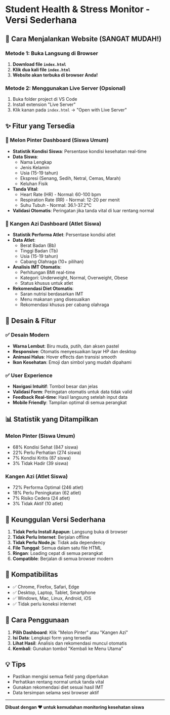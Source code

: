 # Student Health & Stress Monitor - Versi Sederhana

## 🚀 Cara Menjalankan Website (SANGAT MUDAH!)

### Metode 1: Buka Langsung di Browser
1. **Download file `index.html`**
2. **Klik dua kali file `index.html`** 
3. **Website akan terbuka di browser Anda!**

### Metode 2: Menggunakan Live Server (Opsional)
1. Buka folder project di VS Code
2. Install extension "Live Server"
3. Klik kanan pada `index.html` → "Open with Live Server"

## ✨ Fitur yang Tersedia

### 👥 Melon Pinter Dashboard (Siswa Umum)
- **Statistik Kondisi Siswa**: Persentase kondisi kesehatan real-time
- **Data Siswa**:
  - Nama Lengkap
  - Jenis Kelamin  
  - Usia (15-19 tahun)
  - Ekspresi (Senang, Sedih, Netral, Cemas, Marah)
  - Keluhan Fisik
- **Tanda Vital**:
  - Heart Rate (HR) - Normal: 60-100 bpm
  - Respiration Rate (RR) - Normal: 12-20 per menit  
  - Suhu Tubuh - Normal: 36.1-37.2°C
- **Validasi Otomatis**: Peringatan jika tanda vital di luar rentang normal

### 🏃 Kangen Azi Dashboard (Atlet Siswa)
- **Statistik Performa Atlet**: Persentase kondisi atlet
- **Data Atlet**:
  - Berat Badan (Bb)
  - Tinggi Badan (Tb)
  - Usia (15-19 tahun)
  - Cabang Olahraga (10+ pilihan)
- **Analisis IMT Otomatis**:
  - Perhitungan BMI real-time
  - Kategori: Underweight, Normal, Overweight, Obese
  - Status khusus untuk atlet
- **Rekomendasi Diet Otomatis**:
  - Saran nutrisi berdasarkan IMT
  - Menu makanan yang disesuaikan
  - Rekomendasi khusus per cabang olahraga

## 🎨 Desain & Fitur

### ✅ Desain Modern
- **Warna Lembut**: Biru muda, putih, dan aksen pastel
- **Responsive**: Otomatis menyesuaikan layar HP dan desktop
- **Animasi Halus**: Hover effects dan transisi smooth
- **Ikon Kesehatan**: Emoji dan simbol yang mudah dipahami

### ✅ User Experience
- **Navigasi Intuitif**: Tombol besar dan jelas
- **Validasi Form**: Peringatan otomatis untuk data tidak valid
- **Feedback Real-time**: Hasil langsung setelah input data
- **Mobile Friendly**: Tampilan optimal di semua perangkat

## 📊 Statistik yang Ditampilkan

### Melon Pinter (Siswa Umum)
- 68% Kondisi Sehat (847 siswa)
- 22% Perlu Perhatian (274 siswa)  
- 7% Kondisi Kritis (87 siswa)
- 3% Tidak Hadir (39 siswa)

### Kangen Azi (Atlet Siswa)
- 72% Performa Optimal (246 atlet)
- 18% Perlu Peningkatan (62 atlet)
- 7% Risiko Cedera (24 atlet)
- 3% Tidak Aktif (10 atlet)

## 🔧 Keunggulan Versi Sederhana

1. **Tidak Perlu Install Apapun**: Langsung buka di browser
2. **Tidak Perlu Internet**: Berjalan offline
3. **Tidak Perlu Node.js**: Tidak ada dependency
4. **File Tunggal**: Semua dalam satu file HTML
5. **Ringan**: Loading cepat di semua perangkat
6. **Compatible**: Berjalan di semua browser modern

## 📱 Kompatibilitas

- ✅ Chrome, Firefox, Safari, Edge
- ✅ Desktop, Laptop, Tablet, Smartphone
- ✅ Windows, Mac, Linux, Android, iOS
- ✅ Tidak perlu koneksi internet

## 🎯 Cara Penggunaan

1. **Pilih Dashboard**: Klik "Melon Pinter" atau "Kangen Azi"
2. **Isi Data**: Lengkapi form yang tersedia
3. **Lihat Hasil**: Analisis dan rekomendasi muncul otomatis
4. **Kembali**: Gunakan tombol "Kembali ke Menu Utama"

## 💡 Tips

- Pastikan mengisi semua field yang diperlukan
- Perhatikan rentang normal untuk tanda vital
- Gunakan rekomendasi diet sesuai hasil IMT
- Data tersimpan selama sesi browser aktif

---

**Dibuat dengan ❤️ untuk kemudahan monitoring kesehatan siswa**

